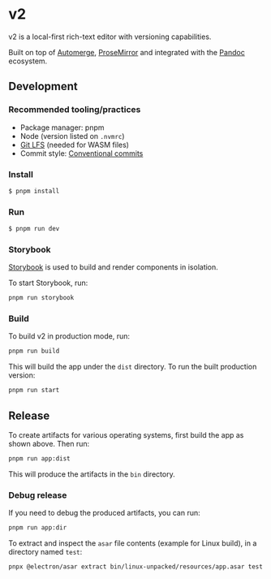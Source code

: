 # v2

v2 is a local-first rich-text editor with versioning capabilities.

Built on top of [Automerge](https://automerge.org/), [ProseMirror](https://prosemirror.net/) and integrated with the [Pandoc](https://pandoc.org/) ecosystem.

## Development

### Recommended tooling/practices

- Package manager: pnpm
- Node (version listed on `.nvmrc`)
- [Git LFS](https://git-lfs.com/) (needed for WASM files)
- Commit style: [Conventional commits](https://www.conventionalcommits.org/)

### Install

```sh
$ pnpm install
```

### Run

```sh
$ pnpm run dev
```

### Storybook

[Storybook](https://storybook.js.org) is used to build and render components in isolation.

To start Storybook, run:

```sh
pnpm run storybook
```

### Build

To build v2 in production mode, run:

```sh
pnpm run build
```

This will build the app under the `dist` directory. To run the built production version:

```sh
pnpm run start
```

## Release

To create artifacts for various operating systems, first build the app as shown above. Then run:

```sh
pnpm run app:dist
```

This will produce the artifacts in the `bin` directory.

### Debug release

If you need to debug the produced artifacts, you can run:

```sh
pnpm run app:dir
```

To extract and inspect the `asar` file contents (example for Linux build), in a directory named `test`:

```sh
pnpx @electron/asar extract bin/linux-unpacked/resources/app.asar test
```
